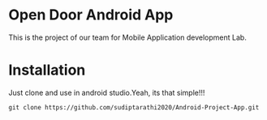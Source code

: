 # Open Door Android App
This is the project of our team for Mobile Application development Lab.

# Installation
Just clone and use in android studio.Yeah, its that simple!!!
```
git clone https://github.com/sudiptarathi2020/Android-Project-App.git
```

